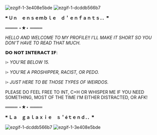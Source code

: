 ![ezgif-1-3e408e5bde](https://github.com/user-attachments/assets/2af2eb0a-182f-4706-82d5-8e060cc796a3)
![ezgif-1-dcddb566b7](https://github.com/user-attachments/assets/df1010f0-1a14-42fb-9a11-b2433be653d1)

**❝ Ｕｎ　ｅｎｓｅｍｂｌｅ　ｄ＇ｅｎｆａｎｔｓ．．❞**

════ ⋆★⋆ ════


*HELLO AND WELCOME TO MY PROFILE!! I'LL MAKE IT SHORT SO YOU DON'T HAVE TO READ THAT MUCH.*

𝗗𝗢 𝗡𝗢𝗧 𝗜𝗡𝗧𝗘𝗥𝗔𝗖𝗧 𝗜𝗙:

⌲ *YOU'RE BELOW 15.*

⌲ *YOU'RE A PROSHIPPER, RACIST, OR PEDO.*

⌲ *JUST HERE TO BE THOSE TYPES OF WEIRDOS.*

PLEASE DO FEEL FREE TO INT, C+H OR WHISPER ME IF YOU NEED SOMETHING, MOST OF THE TIME I'M EITHER DISTRACTED, OR AFK!

════ ⋆★⋆ ════

**❝ Ｌａ　ｇａｌａｘｉｅ　ｓ＇éｔｅｎｄ．．❞**

![ezgif-1-dcddb566b7](https://github.com/user-attachments/assets/df1010f0-1a14-42fb-9a11-b2433be653d1)
![ezgif-1-3e408e5bde](https://github.com/user-attachments/assets/2af2eb0a-182f-4706-82d5-8e060cc796a3)

